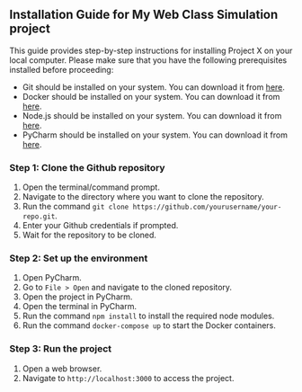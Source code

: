 ## Installation Guide for My Web Class Simulation project

This guide provides step-by-step instructions for installing Project X on your local computer. Please make sure that you have the following prerequisites installed before proceeding:

- Git should be installed on your system. You can download it from [here](https://git-scm.com/downloads).
- Docker should be installed on your system. You can download it from [here](https://www.docker.com/products/docker-desktop).
- Node.js should be installed on your system. You can download it from [here](https://nodejs.org/en/download/).
- PyCharm should be installed on your system. You can download it from [here](https://www.jetbrains.com/pycharm/download/).

### Step 1: Clone the Github repository

1. Open the terminal/command prompt.
2. Navigate to the directory where you want to clone the repository.
3. Run the command `git clone https://github.com/yourusername/your-repo.git`.
4. Enter your Github credentials if prompted.
5. Wait for the repository to be cloned.

### Step 2: Set up the environment

1. Open PyCharm.
2. Go to `File > Open` and navigate to the cloned repository.
3. Open the project in PyCharm.
4. Open the terminal in PyCharm.
5. Run the command `npm install` to install the required node modules.
6. Run the command `docker-compose up` to start the Docker containers.

### Step 3: Run the project

1. Open a web browser.
2. Navigate to `http://localhost:3000` to access the project.
